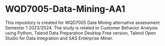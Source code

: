# WQD7005-Data-Mining-AA1
This repository is created for WQD7005 Data Mining alternative assessment Semester 1 2023/2024. The study is related to Customer Behavior Analysis using Python, Talend Data Preparation Desktop Free version, Talend Open Studio for Data Integration and SAS Enterprise Miner.
